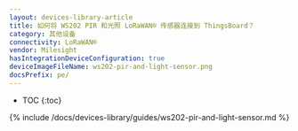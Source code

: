 ```yaml
---
layout: devices-library-article
title: 如何将 WS202 PIR 和光照 LoRaWAN® 传感器连接到 ThingsBoard？
category: 其他设备
connectivity: LoRaWAN®
vendor: Milesight
hasIntegrationDeviceConfiguration: true
deviceImageFileName: ws202-pir-and-light-sensor.png
docsPrefix: pe/
---
```


* TOC
{:toc}

{% include /docs/devices-library/guides/ws202-pir-and-light-sensor.md %}